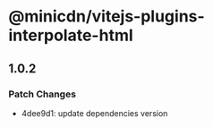 # @minicdn/vitejs-plugins-interpolate-html

## 1.0.2

### Patch Changes

- 4dee9d1: update dependencies version
